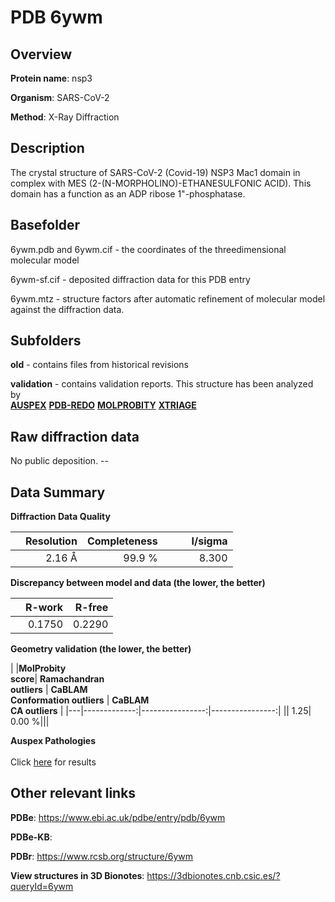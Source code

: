 # PDB 6ywm

## Overview

**Protein name**: nsp3

**Organism**: SARS-CoV-2

**Method**: X-Ray Diffraction

## Description

The crystal structure of SARS-CoV-2 (Covid-19) NSP3 Mac1 domain in complex with MES (2-(N-MORPHOLINO)-ETHANESULFONIC ACID). This domain has a function as an ADP ribose 1"-phosphatase.

## Basefolder

6ywm.pdb and 6ywm.cif - the coordinates of the threedimensional molecular model

6ywm-sf.cif - deposited diffraction data for this PDB entry

6ywm.mtz - structure factors after automatic refinement of molecular model against the diffraction data.

## Subfolders



**old** - contains files from historical revisions

**validation** - contains validation reports. This structure has been analyzed by <br>[**AUSPEX**](https://github.com/thorn-lab/coronavirus_structural_task_force/tree/master/pdb/nsp3/SARS-CoV-2/6ywm/validation/auspex) [**PDB-REDO**](https://github.com/thorn-lab/coronavirus_structural_task_force/tree/master/pdb/nsp3/SARS-CoV-2/6ywm/validation/pdb-redo) [**MOLPROBITY**](https://github.com/thorn-lab/coronavirus_structural_task_force/tree/master/pdb/nsp3/SARS-CoV-2/6ywm/validation/molprobity) [**XTRIAGE**](https://github.com/thorn-lab/coronavirus_structural_task_force/blob/master/pdb/nsp3/SARS-CoV-2/6ywm/validation/Xtriage_output.log)   



## Raw diffraction data

No public deposition. --<br> 

## Data Summary
**Diffraction Data Quality**

|   | Resolution | Completeness| I/sigma |
|---|-------------:|----------------:|--------------:|
|   |2.16 Å|99.9  %|<img width=50/>8.300|

**Discrepancy between model and data (the lower, the better)**

|   | **R-work**| **R-free**   
|---|-------------:|----------------:|           
||  0.1750|  0.2290|

**Geometry validation (the lower, the better)**

|   |**MolProbity<br>score**| **Ramachandran<br>outliers** | **CaBLAM<br>Conformation outliers** | **CaBLAM<br>CA outliers** |
|---|-------------:|----------------:|----------------:|
||  1.25|  0.00 %|||

**Auspex Pathologies**<br> <br>Click [here](https://github.com/thorn-lab/coronavirus_structural_task_force/blob/master/pdb/nsp3/SARS-CoV-2/6ywm/validation/auspex/6ywm_auspex_comments.txt)  for results

 



## Other relevant links 
**PDBe**:  https://www.ebi.ac.uk/pdbe/entry/pdb/6ywm

**PDBe-KB**:  
 
**PDBr**: https://www.rcsb.org/structure/6ywm 

**View structures in 3D Bionotes**: https://3dbionotes.cnb.csic.es/?queryId=6ywm


